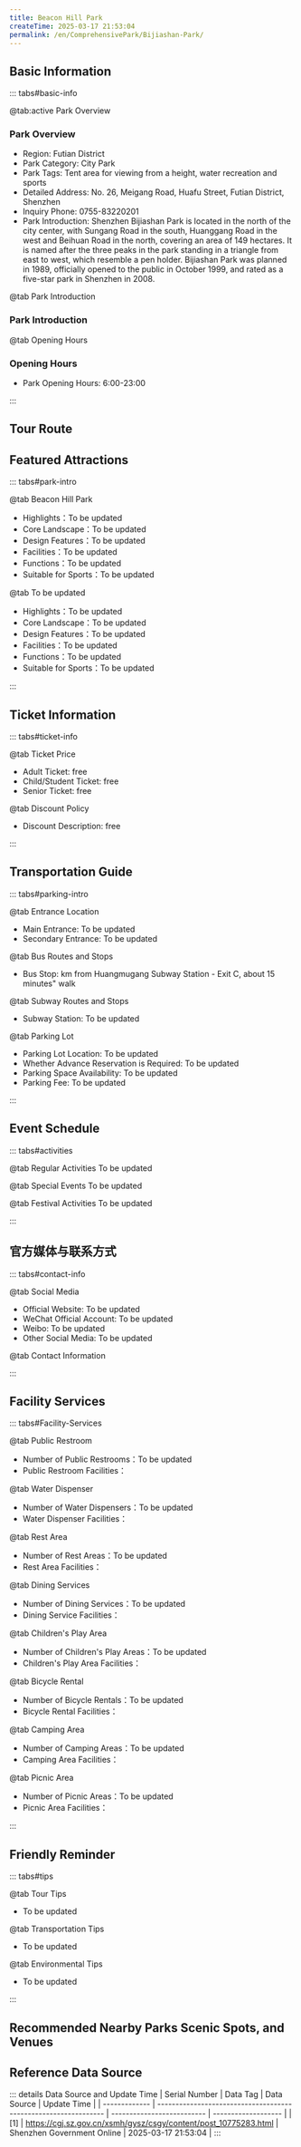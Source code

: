 ```yaml
---
title: Beacon Hill Park
createTime: 2025-03-17 21:53:04
permalink: /en/ComprehensivePark/Bijiashan-Park/
---
```



<script setup>
import ImageSwiper from '/.vuepress/theme/components/ImageSwiper.vue'
// 轮播图数据
const swiperItems = [
    {
                link: 'https://cgj.sz.gov.cn/img/4/4005/4005960/10775283.jpg',
                title: 'Beacon Hill Park',
                description: '',
                author: 'Shenzhen Government Online',
                date: '2025/03/17'
                },
  {
                link: 'https://cgj.sz.gov.cn/img/4/4005/4005960/10775283.jpg',
                title: 'Beacon Hill Park',
                description: '',
                author: 'Shenzhen Government Online',
                date: '2025/03/17'
                }
]
// 配置项
const swiperConfig = {
  height: 500,
  showInfo: true
}
</script>
<!-- 轮播图组件 -->
<ImageSwiper :items="swiperItems" :config="swiperConfig" />



## Basic Information

::: tabs#basic-info

@tab:active Park Overview
### Park Overview
- Region: Futian District
- Park Category: City Park
- Park Tags: Tent area for viewing from a height, water recreation and sports
- Detailed Address: No. 26, Meigang Road, Huafu Street, Futian District, Shenzhen
- Inquiry Phone: 0755-83220201
- Park Introduction: Shenzhen Bijiashan Park is located in the north of the city center, with Sungang Road in the south, Huanggang Road in the west and Beihuan Road in the north, covering an area of 149 hectares. It is named after the three peaks in the park standing in a triangle from east to west, which resemble a pen holder. Bijiashan Park was planned in 1989, officially opened to the public in October 1999, and rated as a five-star park in Shenzhen in 2008.

@tab Park Introduction
### Park Introduction
@tab Opening Hours
### Opening Hours
- Park Opening Hours: 6:00-23:00

:::

## Tour Route
<ImageCard
image="https://cgj.sz.gov.cn/attachment/1/1334/1334622/10775283.jpg"
title="Beacon Hill Park游玩路径图"
description="游玩路径示意图"
/>



## Featured Attractions

::: tabs#park-intro

@tab Beacon Hill Park
<ImageCard
image="https://cgj.sz.gov.cn/images/index20230710_1.png"
    title="Beacon Hill Park"
    description="Bijiashan Park has a varied terrain and unique scenery. It is densely forested, with birds singing and flowers blooming. The southwest is an open artificial garden ecological area, dotted with mountain ponds and lakes, and the Futian River winds through the park. There are scenic spots such as sparse grasslands, tall eucalyptus forests, pine forests, lawn bowling courts, exhibition halls, Cuiyantai, Shuangyan Lake, etc. The northeast is a mountainous suburban scenic area. The main peak is 178 meters above sea level and the secondary peak is 163 meters above sea level. The view around the top of the mountain is wide. You can overlook the iconic buildings such as Diwang Building and SEG Plaza nearby, and you can overlook the beautiful scenery of Shenzhen Bay, Shekou and Hong Kong's Sheung Shui and Yuen Long in the distance. There are hiking trails, mountaintop platforms, tea gardens and other service facilities. Bijiashan Park is a rare urban park in the city that combines natural ecology with artificial gardens. It has become a good place for citizens to relax and exercise. In recent years, Bijiashan Park has focused on planting a large number of bauhinias and rhododendrons, which have become the park's characteristic flowers. Many citizens come here every year during the peak flowering period. In the future, the park will also echo the bauhinia and azalea in the central park along the Futian River, creating a Futian River landscape belt to bring more beautiful visual enjoyment to citizens."
    date=""
    author="Shenzhen Government Online"
/>


- Highlights：To be updated
- Core Landscape：To be updated
- Design Features：To be updated
- Facilities：To be updated
- Functions：To be updated
- Suitable for Sports：To be updated

@tab To be updated
<ImageCard
image="https://cgj.sz.gov.cn/images/index20230710_1.png"
    title="Beacon Hill Park"
    description="Bijiashan Park has a varied terrain and unique scenery. It is densely forested, with birds singing and flowers blooming. The southwest is an open artificial garden ecological area, dotted with mountain ponds and lakes, and the Futian River winds through the park. There are scenic spots such as sparse grasslands, tall eucalyptus forests, pine forests, lawn bowling courts, exhibition halls, Cuiyantai, Shuangyan Lake, etc. The northeast is a mountainous suburban scenic area. The main peak is 178 meters above sea level and the secondary peak is 163 meters above sea level. The view around the top of the mountain is wide. You can overlook the iconic buildings such as Diwang Building and SEG Plaza nearby, and you can overlook the beautiful scenery of Shenzhen Bay, Shekou and Hong Kong's Sheung Shui and Yuen Long in the distance. There are hiking trails, mountaintop platforms, tea gardens and other service facilities. Bijiashan Park is a rare urban park in the city that combines natural ecology with artificial gardens. It has become a good place for citizens to relax and exercise. In recent years, Bijiashan Park has focused on planting a large number of bauhinias and rhododendrons, which have become the park's characteristic flowers. Many citizens come here every year during the peak flowering period. In the future, the park will also echo the bauhinia and azalea in the central park along the Futian River, creating a Futian River landscape belt to bring more beautiful visual enjoyment to citizens."
    date=""
    author="Shenzhen Government Online"
/>


- Highlights：To be updated
- Core Landscape：To be updated
- Design Features：To be updated
- Facilities：To be updated
- Functions：To be updated
- Suitable for Sports：To be updated

:::

## Ticket Information

::: tabs#ticket-info

@tab Ticket Price
- Adult Ticket: free
- Child/Student Ticket: free
- Senior Ticket: free

@tab Discount Policy
- Discount Description: free

:::

## Transportation Guide

::: tabs#parking-intro

@tab Entrance Location
- Main Entrance: To be updated
- Secondary Entrance: To be updated

@tab Bus Routes and Stops
- Bus Stop: km from Huangmugang Subway Station - Exit C, about 15 minutes" walk

@tab Subway Routes and Stops
- Subway Station: To be updated

@tab Parking Lot
- Parking Lot Location: To be updated
- Whether Advance Reservation is Required: To be updated
- Parking Space Availability: To be updated
- Parking Fee: To be updated

:::

## Event Schedule

::: tabs#activities

@tab Regular Activities
To be updated

@tab Special Events
To be updated

@tab Festival Activities
To be updated

:::

## 官方媒体与联系方式

::: tabs#contact-info

@tab Social Media
- Official Website: To be updated
- WeChat Official Account: To be updated
- Weibo: To be updated
- Other Social Media: To be updated

@tab Contact Information

:::

## Facility Services

::: tabs#Facility-Services

@tab Public Restroom
- Number of Public Restrooms：To be updated
- Public Restroom Facilities：

@tab Water Dispenser
- Number of Water Dispensers：To be updated
- Water Dispenser Facilities：

@tab Rest Area
- Number of Rest Areas：To be updated
- Rest Area Facilities：

@tab Dining Services
- Number of Dining Services：To be updated
- Dining Service Facilities：

@tab Children's Play Area
- Number of Children's Play Areas：To be updated
- Children's Play Area Facilities：

@tab Bicycle Rental
- Number of Bicycle Rentals：To be updated
- Bicycle Rental Facilities：

@tab Camping Area
- Number of Camping Areas：To be updated
- Camping Area Facilities：

@tab Picnic Area
- Number of Picnic Areas：To be updated
- Picnic Area Facilities：

:::

## Friendly Reminder

::: tabs#tips

@tab Tour Tips
- To be updated

@tab Transportation Tips
- To be updated

@tab Environmental Tips
- To be updated

:::

## Recommended Nearby Parks Scenic Spots, and Venues

<CardGrid>
  <ImageCard
        image="https://cgj.sz.gov.cn/img/4/4005/4005961/10775287.jpg"
        title="Lychee Park"
        description="Shenzhen Lychee Park is located at the junction of Futian District and Luohu District, with Hongling Road to the east, Tongxin Road to the west, Shennan Road to"
        href="/en/ComprehensivePark/Litchi Park"
        author="Shenzhen Government Online"
        date="2025/01/02"
      />
      <ImageCard
        image="https://cgj.sz.gov.cn/img/4/4005/4005961/10775287.jpg"
        title="Lychee Park"
        description="Shenzhen Lychee Park is located at the junction of Futian District and Luohu District, with Hongling Road to the east, Tongxin Road to the west, Shennan Road to"
        href="/en/ComprehensivePark/Litchi Park"
        author="Shenzhen Government Online"
        date="2025/01/02"
      />
    </CardGrid>


## Reference Data Source

::: details Data Source and Update Time
| Serial Number | Data Tag                                                        | Data Source                | Update Time         |
| ------------- | --------------------------------------------------------------- | -------------------------- | ------------------- |
| [1]           | https://cgj.sz.gov.cn/xsmh/gysz/csgy/content/post_10775283.html | Shenzhen Government Online | 2025-03-17 21:53:04 |
:::

